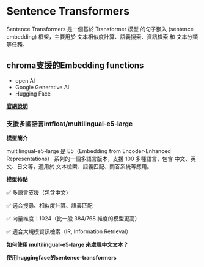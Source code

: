# Sentence Transformers
Sentence Transformers 是一個基於 Transformer 模型 的句子嵌入 (sentence embedding) 框架，主要用於 文本相似度計算、語義搜索、資訊檢索 和 文本分類 等任務。

## chroma支援的Embedding functions
- open AI
- Google Generative AI
- Hugging Face

[**官網說明**](https://docs.trychroma.com/docs/embeddings/embedding-functions)

### 支援多國語言intfloat/multilingual-e5-large 

**模型簡介**

multilingual-e5-large 是 E5（Embedding from Encoder-Enhanced Representations） 系列的一個多語言版本，支援 100 多種語言，包含 中文、英文、日文等，適用於 文本檢索、語義匹配、問答系統等應用。

**模型特點**

✅ 多語言支援（包含中文）

✅ 適合搜尋、相似度計算、語義匹配

✅ 向量維度：1024（比一般 384/768 維度的模型更高）

✅ 適合大規模資訊檢索（IR, Information Retrieval）

**如何使用 multilingual-e5-large 來處理中文文本？**

**使用huggingface的sentence-transformers**

```bash

```

